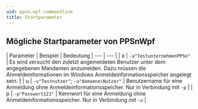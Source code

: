 ```yaml
---
uid: ppsn.wpf.commandline
title: Startparameter
---
```


## Mögliche Startparameter von PPSnWpf

| Parameter | Beispiel | Bedeutung
| --- | --- |
| a | `-a"TestunternehmenPPSn"` | Es wird versucht den zuletzt angemeldeten Benutzer unter dem angegebenen Mandanten anzumelden. Dazu müssen die Anmeldeinformationen im Windows Anmeldeinformationsspeicher angelegt sein. |
| u | `-u"Testnutzer"`; `-u"domaene\Nutzer"` | Benutzername für eine Anmeldung ohne Anmeldeinformationsspeicher. Nur in Verbindung mit `-p` |
| p | `-p"Passwort123"` | Kennwort für eine Anmeldung ohne Anmeldeinformationsspeicher. Nur in Verbindung mit `-u` |
